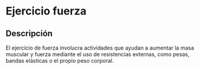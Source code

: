 # Ejercicio fuerza 

## Descripción 
El ejercicio de fuerza involucra actividades que ayudan a aumentar la masa muscular y fuerza mediante el uso de resistencias externas, como pesas, bandas elásticas o el propio peso corporal.
